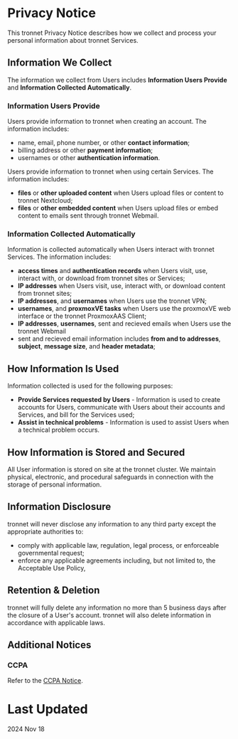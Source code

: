# Privacy Notice

This tronnet Privacy Notice describes how we collect and process your personal information about tronnet Services.

## Information We Collect

The information we collect from Users includes **Information Users Provide** and **Information Collected Automatically**.

### Information Users Provide

Users provide information to tronnet when creating an account. The information includes:
- name, email, phone number, or other **contact information**;
- billing address or other **payment information**;
- usernames or other **authentication information**.

Users provide information to tronnet when using certain Services. The information includes:
- **files** or **other uploaded content** when Users upload files or content to tronnet Nextcloud;
- **files** or **other embedded content** when Users upload files or embed content to emails sent through tronnet Webmail.

### Information Collected Automatically

Information is collected automatically when Users interact with tronnet Services. The information includes:
- **access times** and **authentication records** when Users visit, use, interact with, or download from tronnet sites or Services;
- **IP addresses** when Users visit, use, interact with, or download content from tronnet sites;
- **IP addresses**, and **usernames** when Users use the tronnet VPN;
- **usernames**, and **proxmoxVE tasks** when Users use the proxmoxVE web interface or the tronnet ProxmoxAAS Client;
- **IP addresses**, **usernames**, sent and recieved emails when Users use the tronnet Webmail
 - sent and recieved email information includes **from and to addresses**, **subject**, **message size**, and **header metadata**;

## How Information Is Used

Information collected is used for the following purposes:
- **Provide Services requested by Users** - Information is used to create accounts for Users, communicate with Users about their accounts and Services, and bill for the Services used;
- **Assist in technical problems** - Information is used to assist Users when a technical problem occurs.

## How Information is Stored and Secured

All User information is stored on site at the tronnet cluster. We maintain physical, electronic, and procedural safeguards in connection with the storage of personal information.

## Information Disclosure

tronnet will never disclose any information to any third party except the appropriate authorities to:
- comply with applicable law, regulation, legal process, or enforceable governmental request;
- enforce any applicable agreements including, but not limited to, the Acceptable Use Policy,

## Retention & Deletion

tronnet will fully delete any information no more than 5 business days after the closure of a User's account. tronnet will also delete information in accordance with applicable laws. 

## Additional Notices

### CCPA

Refer to the [CCPA Notice](ccpa.md).

# Last Updated
2024 Nov 18